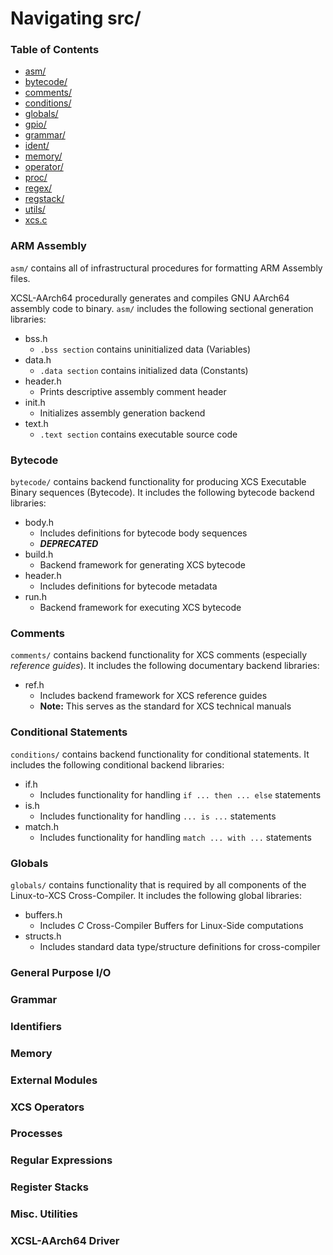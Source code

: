 
#  Navigating src/

###  Table of Contents

* [asm/](#arm-assembly)
* [bytecode/](#bytecode)
* [comments/](#comments)
* [conditions/](#conditions)
* [globals/](#globals)
* [gpio/](#general-purpose-i/o)
* [grammar/](#grammar)
* [ident/](#identifiers)
* [memory/](#memory)
* [operator/](#xcs-operators)
* [proc/](#processes)
* [regex/](#regular-expressions)
* [regstack/](#register-stacks)
* [utils/](#misc.-utilities)
* [xcs.c](#xcsl-aarch64-driver)


###  ARM Assembly

`asm/` contains all of infrastructural procedures for formatting ARM Assembly 
files. 

XCSL-AArch64 procedurally generates and compiles GNU AArch64 assembly code to 
binary.  `asm/` includes the following sectional generation libraries:

* bss.h
  *  `.bss section` contains uninitialized data (Variables)
* data.h
  *  `.data section` contains initialized data (Constants)
* header.h
  *  Prints descriptive assembly comment header
* init.h
  *  Initializes assembly generation backend
* text.h
  *  `.text section` contains executable source code


###  Bytecode

`bytecode/` contains backend functionality for producing XCS Executable
Binary sequences (Bytecode).  It includes the following bytecode backend
libraries:

* body.h
  * Includes definitions for bytecode body sequences
  * ***DEPRECATED***
* build.h
  * Backend framework for generating XCS bytecode
* header.h
  * Includes definitions for bytecode metadata
* run.h
  * Backend framework for executing XCS bytecode

###  Comments

`comments/` contains backend functionality for XCS comments (especially
*reference guides*).  It includes the following documentary backend libraries:

* ref.h
  * Includes backend framework for XCS reference guides
  * **Note:** This serves as the standard for XCS technical manuals

###  Conditional Statements

`conditions/` contains backend functionality for conditional statements.
It includes the following conditional backend libraries:

* if.h
  * Includes functionality for handling `if ... then ... else` statements
* is.h
  * Includes functionality for handling `... is ...` statements
* match.h
  * Includes functionality for handling `match ... with ...` statements

###  Globals

`globals/` contains functionality that is required by all components of the
Linux-to-XCS Cross-Compiler.  It includes the following global libraries:

* buffers.h
  * Includes *C* Cross-Compiler Buffers for Linux-Side computations
* structs.h
  * Includes standard data type/structure definitions for cross-compiler

###  General Purpose I/O

###  Grammar

###  Identifiers

###  Memory

###  External Modules

###  XCS Operators

###  Processes

###  Regular Expressions

###  Register Stacks

###  Misc. Utilities

###  XCSL-AArch64 Driver

